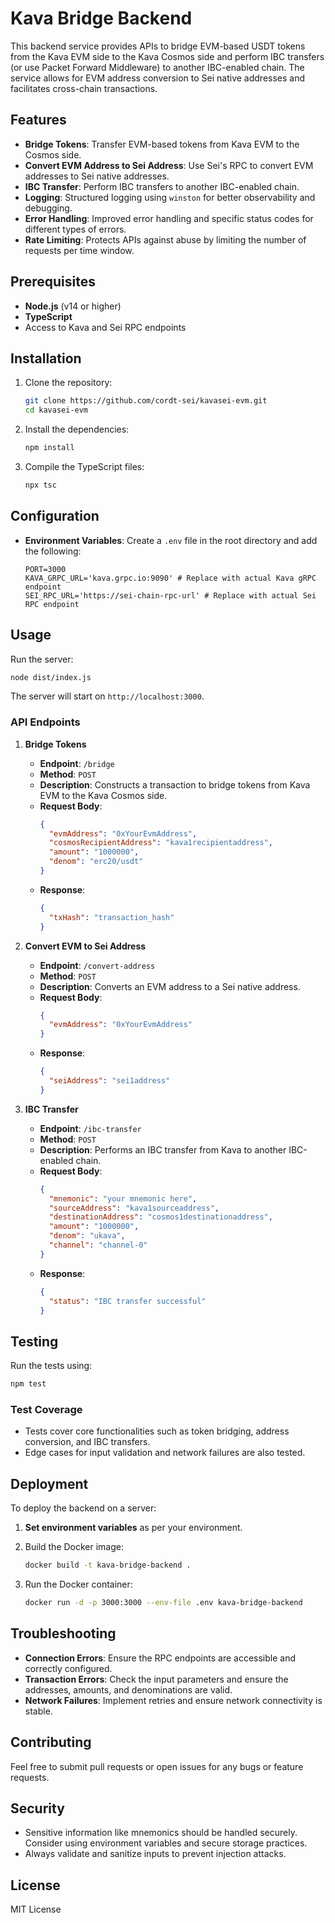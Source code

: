 # Kava Bridge Backend

This backend service provides APIs to bridge EVM-based USDT tokens from the Kava EVM side to the Kava Cosmos side and perform IBC transfers (or use Packet Forward Middleware) to another IBC-enabled chain. The service allows for EVM address conversion to Sei native addresses and facilitates cross-chain transactions.

## Features

- **Bridge Tokens**: Transfer EVM-based tokens from Kava EVM to the Cosmos side.
- **Convert EVM Address to Sei Address**: Use Sei's RPC to convert EVM addresses to Sei native addresses.
- **IBC Transfer**: Perform IBC transfers to another IBC-enabled chain.
- **Logging**: Structured logging using `winston` for better observability and debugging.
- **Error Handling**: Improved error handling and specific status codes for different types of errors.
- **Rate Limiting**: Protects APIs against abuse by limiting the number of requests per time window.

## Prerequisites

- **Node.js** (v14 or higher)
- **TypeScript**
- Access to Kava and Sei RPC endpoints

## Installation

1. Clone the repository:

   ```bash
   git clone https://github.com/cordt-sei/kavasei-evm.git
   cd kavasei-evm
   ```

2. Install the dependencies:

   ```bash
   npm install
   ```

3. Compile the TypeScript files:

   ```bash
   npx tsc
   ```

## Configuration

- **Environment Variables**: Create a `.env` file in the root directory and add the following:
  
  ```env
  PORT=3000
  KAVA_GRPC_URL='kava.grpc.io:9090' # Replace with actual Kava gRPC endpoint
  SEI_RPC_URL='https://sei-chain-rpc-url' # Replace with actual Sei RPC endpoint
  ```

## Usage

Run the server:

```bash
node dist/index.js
```

The server will start on `http://localhost:3000`.

### API Endpoints

1. **Bridge Tokens**

   - **Endpoint**: `/bridge`
   - **Method**: `POST`
   - **Description**: Constructs a transaction to bridge tokens from Kava EVM to the Kava Cosmos side.
   - **Request Body**:
     ```json
     {
       "evmAddress": "0xYourEvmAddress",
       "cosmosRecipientAddress": "kava1recipientaddress",
       "amount": "1000000",
       "denom": "erc20/usdt"
     }
     ```
   - **Response**:
     ```json
     {
       "txHash": "transaction_hash"
     }
     ```

2. **Convert EVM to Sei Address**

   - **Endpoint**: `/convert-address`
   - **Method**: `POST`
   - **Description**: Converts an EVM address to a Sei native address.
   - **Request Body**:
     ```json
     {
       "evmAddress": "0xYourEvmAddress"
     }
     ```
   - **Response**:
     ```json
     {
       "seiAddress": "sei1address"
     }
     ```

3. **IBC Transfer**

   - **Endpoint**: `/ibc-transfer`
   - **Method**: `POST`
   - **Description**: Performs an IBC transfer from Kava to another IBC-enabled chain.
   - **Request Body**:
     ```json
     {
       "mnemonic": "your mnemonic here",
       "sourceAddress": "kava1sourceaddress",
       "destinationAddress": "cosmos1destinationaddress",
       "amount": "1000000",
       "denom": "ukava",
       "channel": "channel-0"
     }
     ```
   - **Response**:
     ```json
     {
       "status": "IBC transfer successful"
     }
     ```

## Testing

Run the tests using:

```bash
npm test
```

### Test Coverage

- Tests cover core functionalities such as token bridging, address conversion, and IBC transfers.
- Edge cases for input validation and network failures are also tested.

## Deployment

To deploy the backend on a server:

1. **Set environment variables** as per your environment.
2. Build the Docker image:

   ```bash
   docker build -t kava-bridge-backend .
   ```

3. Run the Docker container:

   ```bash
   docker run -d -p 3000:3000 --env-file .env kava-bridge-backend
   ```

## Troubleshooting

- **Connection Errors**: Ensure the RPC endpoints are accessible and correctly configured.
- **Transaction Errors**: Check the input parameters and ensure the addresses, amounts, and denominations are valid.
- **Network Failures**: Implement retries and ensure network connectivity is stable.

## Contributing

Feel free to submit pull requests or open issues for any bugs or feature requests.

## Security

- Sensitive information like mnemonics should be handled securely. Consider using environment variables and secure storage practices.
- Always validate and sanitize inputs to prevent injection attacks.

## License

MIT License

